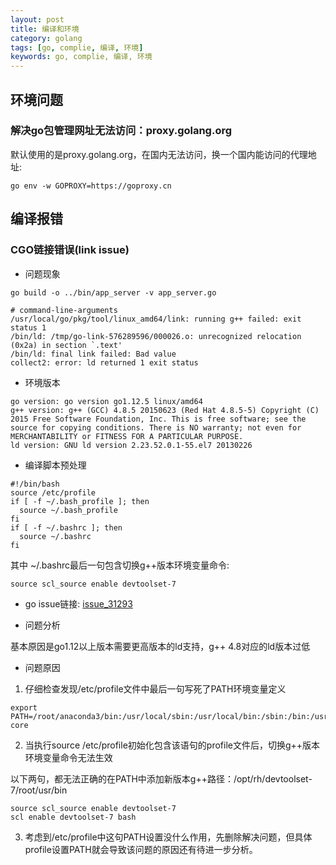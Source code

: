 ```yaml
---
layout: post
title: 编译和环境
category: golang
tags: [go, complie, 编译, 环境]
keywords: go, complie, 编译, 环境
---
```


## 环境问题

### 解决go包管理网址无法访问：proxy.golang.org
默认使用的是proxy.golang.org，在国内无法访问，换一个国内能访问的代理地址:
```
go env -w GOPROXY=https://goproxy.cn
```

## 编译报错

### CGO链接错误(link issue)

- 问题现象

```shell
go build -o ../bin/app_server -v app_server.go

# command-line-arguments
/usr/local/go/pkg/tool/linux_amd64/link: running g++ failed: exit status 1
/bin/ld: /tmp/go-link-576289596/000026.o: unrecognized relocation (0x2a) in section `.text'
/bin/ld: final link failed: Bad value
collect2: error: ld returned 1 exit status
```

- 环境版本

```shell
go version: go version go1.12.5 linux/amd64
g++ version: g++ (GCC) 4.8.5 20150623 (Red Hat 4.8.5-5) Copyright (C) 2015 Free Software Foundation, Inc. This is free software; see the source for copying conditions. There is NO warranty; not even for MERCHANTABILITY or FITNESS FOR A PARTICULAR PURPOSE.
ld version: GNU ld version 2.23.52.0.1-55.el7 20130226
```

- 编译脚本预处理

```shell
#!/bin/bash
source /etc/profile
if [ -f ~/.bash_profile ]; then
  source ~/.bash_profile
fi
if [ -f ~/.bashrc ]; then
  source ~/.bashrc
fi
```
其中 ~/.bashrc最后一句包含切换g++版本环境变量命令:

```shell
source scl_source enable devtoolset-7
```

- go issue链接: [issue_31293](https://github.com/golang/go/issues/31293)

- 问题分析

基本原因是go1.12以上版本需要更高版本的ld支持，g++ 4.8对应的ld版本过低

- 问题原因

1. 仔细检查发现/etc/profile文件中最后一句写死了PATH环境变量定义

```shell
export PATH=/root/anaconda3/bin:/usr/local/sbin:/usr/local/bin:/sbin:/bin:/usr/sbin:/usr/bin:/data/home/go_proj/going_proj/bin:/usr/local/go/bin:/data/home/go_proj/going_proj/tools/FlameGraph:/root/bin:/usr/local/bin:/usr/libexec/git-core
```

2. 当执行source /etc/profile初始化包含该语句的profile文件后，切换g++版本环境变量命令无法生效

以下两句，都无法正确的在PATH中添加新版本g++路径：/opt/rh/devtoolset-7/root/usr/bin

```shell
source scl_source enable devtoolset-7
scl enable devtoolset-7 bash
```

3. 考虑到/etc/profile中这句PATH设置没什么作用，先删除解决问题，但具体profile设置PATH就会导致该问题的原因还有待进一步分析。



